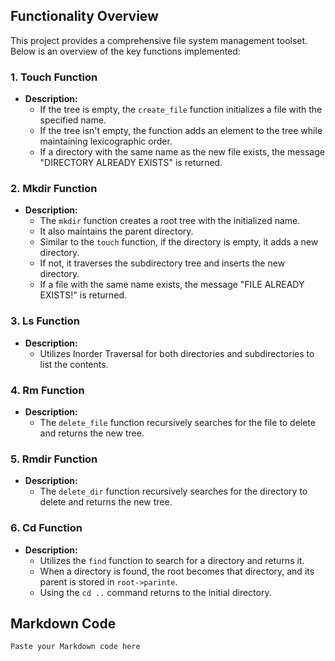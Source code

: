 
## Functionality Overview

This project provides a comprehensive file system management toolset. Below is an overview of the key functions implemented:

### 1. Touch Function

- **Description:** 
  - If the tree is empty, the `create_file` function initializes a file with the specified name. 
  - If the tree isn't empty, the function adds an element to the tree while maintaining lexicographic order. 
  - If a directory with the same name as the new file exists, the message "DIRECTORY ALREADY EXISTS" is returned.

### 2. Mkdir Function

- **Description:**
  - The `mkdir` function creates a root tree with the initialized name. 
  - It also maintains the parent directory.
  - Similar to the `touch` function, if the directory is empty, it adds a new directory. 
  - If not, it traverses the subdirectory tree and inserts the new directory. 
  - If a file with the same name exists, the message "FILE ALREADY EXISTS!" is returned.

### 3. Ls Function

- **Description:** 
  - Utilizes Inorder Traversal for both directories and subdirectories to list the contents.

### 4. Rm Function

- **Description:** 
  - The `delete_file` function recursively searches for the file to delete and returns the new tree.

### 5. Rmdir Function

- **Description:** 
  - The `delete_dir` function recursively searches for the directory to delete and returns the new tree.

### 6. Cd Function

- **Description:** 
  - Utilizes the `find` function to search for a directory and returns it. 
  - When a directory is found, the root becomes that directory, and its parent is stored in `root->parinte`. 
  - Using the `cd ..` command returns to the initial directory.

## Markdown Code

```markdown
Paste your Markdown code here
